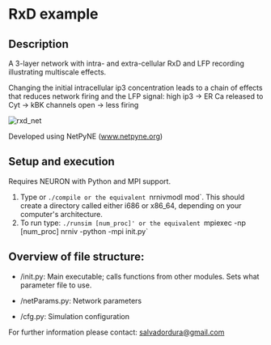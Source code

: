 # RxD example
## Description
A 3-layer network with intra- and extra-cellular RxD and LFP recording illustrating multiscale effects.

Changing the initial intracellular ip3 concentration leads to a chain of effects that reduces network firing and the LFP signal:
high ip3 -> ER Ca released to Cyt -> kBK channels open -> less firing 

![rxd_net](https://github.com/Neurosim-lab/netpyne/raw/lfp/examples/rxd_net/rxdfig.png)

Developed using NetPyNE (www.netpyne.org)

## Setup and execution

Requires NEURON with Python and MPI support. 

1. Type or `./compile or the equivalent `nrnivmodl mod`. This should create a directory called either i686 or x86_64, depending on your computer's architecture. 
2. To run type: `./runsim [num_proc]' or the equivalent `mpiexec -np [num_proc] nrniv -python -mpi init.py`

## Overview of file structure:

* /init.py: Main executable; calls functions from other modules. Sets what parameter file to use.

* /netParams.py: Network parameters

* /cfg.py: Simulation configuration


For further information please contact: salvadordura@gmail.com 


